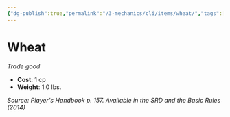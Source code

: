 ```yaml
---
{"dg-publish":true,"permalink":"/3-mechanics/cli/items/wheat/","tags":["ttrpg-cli/compendium/src/5e/phb","ttrpg-cli/item/gear/trade-good","ttrpg-cli/item/rarity/none"]}
---
```


# Wheat
*Trade good*  


- **Cost**: 1 cp
- **Weight**: 1.0 lbs.

*Source: Player's Handbook p. 157. Available in the <span title='Systems Reference Document (5.1)'>SRD</span> and the Basic Rules (2014)*